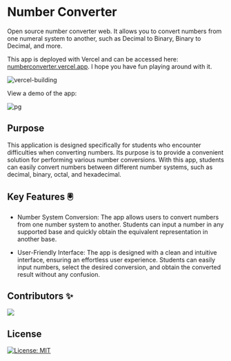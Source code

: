 # Number Converter

Open source number converter web. It allows you to convert numbers from one numeral system to another, such as Decimal to Binary, Binary to Decimal, and more. 

This app is deployed with Vercel and can be accessed here: [numberconverter.vercel.app](https://numberconverter.vercel.app). I hope you have fun playing around with it.

![vercel-building](https://user-images.githubusercontent.com/94834060/202710082-c4561c0b-da58-4a0b-9e48-a695d92aaf82.png)

View a demo of the app:

![pg](https://user-images.githubusercontent.com/94834060/202711585-3325061a-46d1-47a0-985c-fa7d0b715077.png)

## Purpose
This application is designed specifically for students who encounter difficulties when converting numbers. Its purpose is to provide a convenient solution for performing various number conversions. With this app, students can easily convert numbers between different number systems, such as decimal, binary, octal, and hexadecimal.

## Key Features 🖲️
* Number System Conversion: The app allows users to convert numbers from one number system to another. Students can input a number in any supported base and quickly obtain the equivalent representation in another base.

* User-Friendly Interface: The app is designed with a clean and intuitive interface, ensuring an effortless user experience. Students can easily input numbers, select the desired conversion, and obtain the converted result without any confusion.

## Contributors ✨

<a href="https://github.com/Ukhang/Number-converter/graphs/contributors">
  <img src="https://contrib.rocks/image?repo=Ukhang/Number-converter" />
</a>

## License
 [![License: MIT](https://img.shields.io/badge/License-MIT-yellow.svg)]([https://opensource.org/licenses/MIT](https://github.com/Ukhang/Number-converter/blob/main/LICENSE))
